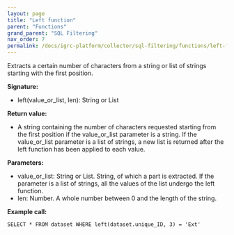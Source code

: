 ```yaml
---
layout: page
title: "Left function"
parent: "Functions"
grand_parent: "SQL Filtering"
nav_order: 7
permalink: /docs/igrc-platform/collector/sql-filtering/functions/left-function/
---
```


Extracts a certain number of characters from a string or list of strings starting with the first position.  

**Signature:**  

- left(value\_or\_list, len): String or List

**Return value:**  

- A string containing the number of characters requested starting from the first position if the value\_or\_list parameter is a string. If the value\_or\_list parameter is a list of strings, a new list is returned after the left function has been applied to each value.

**Parameters:**  

- value\_or\_list: String or List. String, of which a part is extracted. If the parameter is a list of strings, all the values of the list undergo the left function.
- len: Number. A whole number between 0 and the length of the string.

**Example call:**

`SELECT * FROM dataset WHERE left(dataset.unique_ID, 3) = 'Ext'`  
